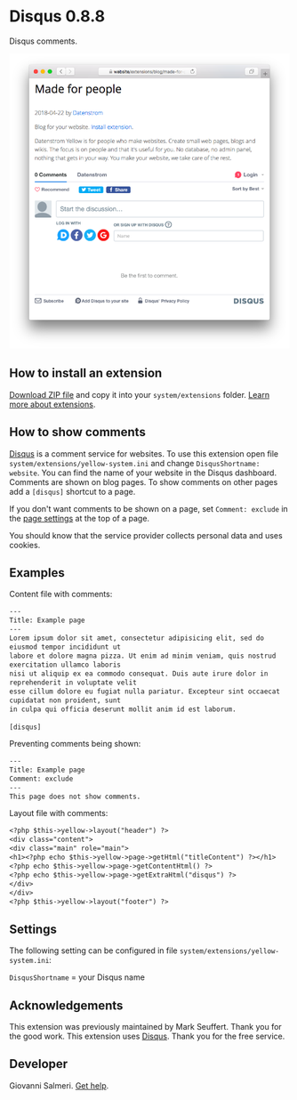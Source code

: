 # Disqus 0.8.8

Disqus comments.

<p align="center"><img src="disqus-screenshot.png?raw=true" alt="Screenshot"></p>

## How to install an extension

[Download ZIP file](https://github.com/GiovanniSalmeri/yellow-disqus/archive/main.zip) and copy it into your `system/extensions` folder. [Learn more about extensions](https://github.com/annaesvensson/yellow-update).

## How to show comments

[Disqus](https://disqus.com) is a comment service for websites. To use this extension open file `system/extensions/yellow-system.ini` and change `DisqusShortname: website`. You can find the name of your website in the Disqus dashboard. Comments are shown on blog pages. To show comments on other pages add a `[disqus]` shortcut to a page.

If you don't want comments to be shown on a page, set `Comment: exclude` in the [page settings](https://github.com/annaesvensson/yellow-core#settings-page) at the top of a page.

You should know that the service provider collects personal data and uses cookies.

## Examples

Content file with comments:

    ---
    Title: Example page
    ---
    Lorem ipsum dolor sit amet, consectetur adipisicing elit, sed do eiusmod tempor incididunt ut 
    labore et dolore magna pizza. Ut enim ad minim veniam, quis nostrud exercitation ullamco laboris 
    nisi ut aliquip ex ea commodo consequat. Duis aute irure dolor in reprehenderit in voluptate velit 
    esse cillum dolore eu fugiat nulla pariatur. Excepteur sint occaecat cupidatat non proident, sunt 
    in culpa qui officia deserunt mollit anim id est laborum.

    [disqus]

Preventing comments being shown:

    ---
    Title: Example page
    Comment: exclude
    ---
    This page does not show comments.

Layout file with comments:

    <?php $this->yellow->layout("header") ?>
    <div class="content">
    <div class="main" role="main">
    <h1><?php echo $this->yellow->page->getHtml("titleContent") ?></h1>
    <?php echo $this->yellow->page->getContentHtml() ?>
    <?php echo $this->yellow->page->getExtraHtml("disqus") ?>
    </div>
    </div>
    <?php $this->yellow->layout("footer") ?>

## Settings

The following setting can be configured in file `system/extensions/yellow-system.ini`:

`DisqusShortname` = your Disqus name  

## Acknowledgements

This extension was previously maintained by Mark Seuffert. Thank you for the good work. This extension uses [Disqus](https://disqus.com). Thank you for the free service.

## Developer

Giovanni Salmeri. [Get help](https://datenstrom.se/yellow/help/).
